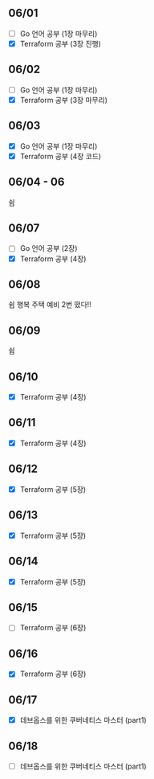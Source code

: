 ## 06/01

- [ ] Go 언어 공부 (1장 마무리)
- [x] Terraform 공부 (3장 진행)

## 06/02

- [ ] Go 언어 공부 (1장 마무리)
- [x] Terraform 공부 (3장 마무리)

## 06/03

- [x] Go 언어 공부 (1장 마무리)
- [x] Terraform 공부 (4장 코드)

## 06/04 - 06

쉼

## 06/07

- [ ] Go 언어 공부 (2장)
- [x] Terraform 공부 (4장)

## 06/08

쉼 행복 주택 예비 2번 떴다!!

## 06/09

쉼

## 06/10

- [x] Terraform 공부 (4장)


## 06/11

- [x] Terraform 공부 (4장)


## 06/12

- [x] Terraform 공부 (5장)

## 06/13

- [x] Terraform 공부 (5장)

## 06/14

- [x] Terraform 공부 (5장)

## 06/15

- [ ] Terraform 공부 (6장)

## 06/16

- [x] Terraform 공부 (6장)

## 06/17

- [x] 데브옵스를 위한 쿠버네티스 마스터 (part1)

## 06/18

- [ ] 데브옵스를 위한 쿠버네티스 마스터 (part1)